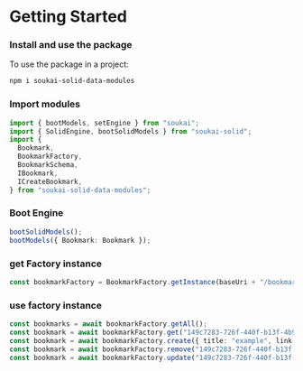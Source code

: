 # Getting Started

### Install and use the package

To use the package in a project:

```bash
npm i soukai-solid-data-modules
```

### Import modules

```ts
import { bootModels, setEngine } from "soukai";
import { SolidEngine, bootSolidModels } from "soukai-solid";
import {
  Bookmark,
  BookmarkFactory,
  BookmarkSchema,
  IBookmark,
  ICreateBookmark,
} from "soukai-solid-data-modules";
```
### Boot Engine
```ts
bootSolidModels();
bootModels({ Bookmark: Bookmark });
```

### get Factory instance
```ts
const bookmarkFactory = BookmarkFactory.getInstance(baseUri + "/bookmarks/");
```


### use factory instance
```ts
const bookmarks = await bookmarkFactory.getAll();
const bookmark = await bookmarkFactory.get("149c7283-726f-440f-b13f-4b9d704ac051");
const bookmark = await bookmarkFactory.create({ title: "example", link: "https://example.com" });
const bookmark = await bookmarkFactory.remove("149c7283-726f-440f-b13f-4b9d704ac051");
const bookmark = await bookmarkFactory.update("149c7283-726f-440f-b13f-4b9d704ac051", { title: "example", link: "https://example.com" });
```
